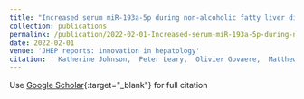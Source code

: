```yaml
---
title: "Increased serum miR-193a-5p during non-alcoholic fatty liver disease progression: Diagnostic and mechanistic relevance"
collection: publications
permalink: /publication/2022-02-01-Increased-serum-miR-193a-5p-during-non-alcoholic-fatty-liver-disease-progression-Diagnostic-and-mechanistic-relevance
date: 2022-02-01
venue: 'JHEP reports: innovation in hepatology'
citation: ' Katherine Johnson,  Peter Leary,  Olivier Govaere,  Matthew Barter,  Sarah Charlton,  Simon Cockell,  Dina Tiniakos,  Michalina Zatorska,  Pierre Bedossa,  M. Brosnan,  Jeremy Cobbold,  Mattias Ekstedt,  Guruprasad Aithal,  Karine Clément,  Jörn Schattenberg,  Jerome Boursier,  Vlad Ratziu,  Elisabetta Bugianesi,  Quentin Anstee,  Ann Daly, &quot;Increased serum miR-193a-5p during non-alcoholic fatty liver disease progression: Diagnostic and mechanistic relevance.&quot; JHEP reports: innovation in hepatology, 2022.'
---
```

Use [Google Scholar](https://scholar.google.com/scholar?q=Increased+serum+miR+193a+5p+during+non+alcoholic+fatty+liver+disease+progression:+Diagnostic+and+mechanistic+relevance){:target="_blank"} for full citation